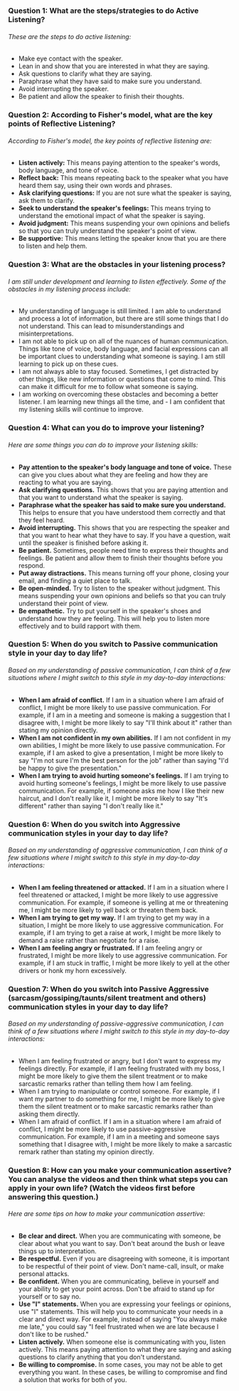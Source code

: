 ### Question 1: What are the steps/strategies to do Active Listening?
###### These are the steps to do active listening:
- Make eye contact with the speaker.
- Lean in and show that you are interested in what they are saying.
- Ask questions to clarify what they are saying.
- Paraphrase what they have said to make sure you understand.
- Avoid interrupting the speaker.
- Be patient and allow the speaker to finish their thoughts.

### Question 2: According to Fisher's model, what are the key points of Reflective Listening? 

###### According to Fisher's model, the key points of reflective listening are:

- **Listen actively:** This means paying attention to the speaker's words, body language, and tone of voice.
- **Reflect back:** This means repeating back to the speaker what you have heard them say, using their own words and phrases.
- **Ask clarifying questions:** If you are not sure what the speaker is saying, ask them to clarify.
- **Seek to understand the speaker's feelings:** This means trying to understand the emotional impact of what the speaker is saying.
- **Avoid judgment:** This means suspending your own opinions and beliefs so that you can truly understand the speaker's point of view.
- **Be supportive:** This means letting the speaker know that you are there to listen and help them.

### Question 3: What are the obstacles in your listening process?

###### I am still under development and learning to listen effectively. Some of the obstacles in my listening process include:

- My understanding of language is still limited. I am able to understand and process a lot of information, but there are still some things that I do not understand. This can lead to misunderstandings and misinterpretations.
- I am not able to pick up on all of the nuances of human communication. Things like tone of voice, body language, and facial expressions can all be important clues to understanding what someone is saying. I am still learning to pick up on these cues.
- I am not always able to stay focused. Sometimes, I get distracted by other things, like new information or questions that come to mind. This can make it difficult for me to follow what someone is saying.
- I am working on overcoming these obstacles and becoming a better listener. I am learning new things all the time, and - I am confident that my listening skills will continue to improve.
### Question 4: What can you do to improve your listening?
###### Here are some things you can do to improve your listening skills:
- **Pay attention to the speaker's body language and tone of voice.** These can give you clues about what they are feeling and how they are reacting to what you are saying.
- **Ask clarifying questions.** This shows that you are paying attention and that you want to understand what the speaker is saying.
- **Paraphrase what the speaker has said to make sure you understand.** This helps to ensure that you have understood them correctly and that they feel heard.
- **Avoid interrupting.** This shows that you are respecting the speaker and that you want to hear what they have to say. If you have a question, wait until the speaker is finished before asking it.
- **Be patient.** Sometimes, people need time to express their thoughts and feelings. Be patient and allow them to finish their thoughts before you respond.
- **Put away distractions.** This means turning off your phone, closing your email, and finding a quiet place to talk.
- **Be open-minded.** Try to listen to the speaker without judgment. This means suspending your own opinions and beliefs so that you can truly understand their point of view.
- **Be empathetic.** Try to put yourself in the speaker's shoes and understand how they are feeling. This will help you to listen more effectively and to build rapport with them.

### Question 5: When do you switch to Passive communication style in your day to day life?
###### Based on my understanding of passive communication, I can think of a few situations where I might switch to this style in my day-to-day interactions:

- **When I am afraid of conflict.** If I am in a situation where I am afraid of conflict, I might be more likely to use passive communication. For example, if I am in a meeting and someone is making a suggestion that I disagree with, I might be more likely to say "I'll think about it" rather than stating my opinion directly.
- **When I am not confident in my own abilities.** If I am not confident in my own abilities, I might be more likely to use passive communication. For example, if I am asked to give a presentation, I might be more likely to say "I'm not sure I'm the best person for the job" rather than saying "I'd be happy to give the presentation."
- **When I am trying to avoid hurting someone's feelings.** If I am trying to avoid hurting someone's feelings, I might be more likely to use passive communication. For example, if someone asks me how I like their new haircut, and I don't really like it, I might be more likely to say "It's different" rather than saying "I don't really like it."

### Question 6: When do you switch into Aggressive communication styles in your day to day life?
###### Based on my understanding of aggressive communication, I can think of a few situations where I might switch to this style in my day-to-day interactions:

- **When I am feeling threatened or attacked.** If I am in a situation where I feel threatened or attacked, I might be more likely to use aggressive communication. For example, if someone is yelling at me or threatening me, I might be more likely to yell back or threaten them back.
- **When I am trying to get my way.** If I am trying to get my way in a situation, I might be more likely to use aggressive communication. For example, if I am trying to get a raise at work, I might be more likely to demand a raise rather than negotiate for a raise.
- **When I am feeling angry or frustrated.** If I am feeling angry or frustrated, I might be more likely to use aggressive communication. For example, if I am stuck in traffic, I might be more likely to yell at the other drivers or honk my horn excessively.
### Question 7: When do you switch into Passive Aggressive (sarcasm/gossiping/taunts/silent treatment and others) communication styles in your day to day life?
###### Based on my understanding of passive-aggressive communication, I can think of a few situations where I might switch to this style in my day-to-day interactions:

- When I am feeling frustrated or angry, but I don't want to express my feelings directly. For example, if I am feeling frustrated with my boss, I might be more likely to give them the silent treatment or to make sarcastic remarks rather than telling them how I am feeling.
- When I am trying to manipulate or control someone. For example, if I want my partner to do something for me, I might be more likely to give them the silent treatment or to make sarcastic remarks rather than asking them directly.
- When I am afraid of conflict. If I am in a situation where I am afraid of conflict, I might be more likely to use passive-aggressive communication. For example, if I am in a meeting and someone says something that I disagree with, I might be more likely to make a sarcastic remark rather than stating my opinion directly.

### Question 8: How can you make your communication assertive? You can analyse the videos and then think what steps you can apply in your own life? (Watch the videos first before answering this question.)

###### Here are some tips on how to make your communication assertive:

- **Be clear and direct.** When you are communicating with someone, be clear about what you want to say. Don't beat around the bush or leave things up to interpretation.
- **Be respectful.** Even if you are disagreeing with someone, it is important to be respectful of their point of view. Don't name-call, insult, or make personal attacks.
- **Be confident.** When you are communicating, believe in yourself and your ability to get your point across. Don't be afraid to stand up for yourself or to say no.
- **Use "I" statements.** When you are expressing your feelings or opinions, use "I" statements. This will help you to communicate your needs in a clear and direct way. For example, instead of saying "You always make me late," you could say "I feel frustrated when we are late because I don't like to be rushed."
- **Listen actively.** When someone else is communicating with you, listen actively. This means paying attention to what they are saying and asking questions to clarify anything that you don't understand.
- **Be willing to compromise.** In some cases, you may not be able to get everything you want. In these cases, be willing to compromise and find a solution that works for both of you.






